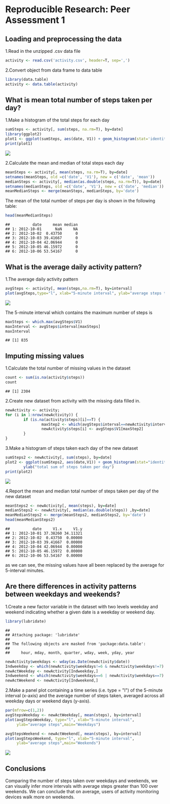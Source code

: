 # Reproducible Research: Peer Assessment 1


## Loading and preprocessing the data 

1.Read in the unzipped .csv data file

```r
activity <- read.csv('activity.csv', header=T, sep=',')
```

2.Convert object from data frame to data table

```r
library(data.table)
activity <- data.table(activity)
```

## What is mean total number of steps taken per day?

1.Make a histogram of the total steps for each day

```r
sumSteps <- activity[, sum(steps, na.rm=T), by=date]
library(ggplot2)
plot1 <- ggplot(sumSteps, aes(date, V1)) + geom_histogram(stat='identity') + ylab('Total steps taken each day')
print(plot1)
```

![](PA1_old_files/figure-html/plot1-1.png) 

2.Calculate the mean and median of total steps each day

```r
meanSteps <- activity[, mean(steps, na.rm=T), by=date]
setnames(meanSteps, old =c('date', 'V1'), new = c('date', 'mean'))
medianSteps <- activity[, median(as.double(steps, na.rm=T)), by=date]
setnames(medianSteps, old =c('date', 'V1'), new = c('date', 'median'))
meanMedianSteps <- merge(meanSteps, medianSteps, by='date')
```

The mean of the total number of steps per day is shown in the following table:

```r
head(meanMedianSteps)
```

```
##          date     mean median
## 1: 2012-10-01      NaN     NA
## 2: 2012-10-02  0.43750      0
## 3: 2012-10-03 39.41667      0
## 4: 2012-10-04 42.06944      0
## 5: 2012-10-05 46.15972      0
## 6: 2012-10-06 53.54167      0
```


## What is the average daily activity pattern?

1.The average daily activity pattern

```r
avgSteps <- activity[, mean(steps,na.rm=T), by=interval]
plot(avgSteps,type="l", xlab="5-minute interval", ylab="average steps taken")
```

![](PA1_old_files/figure-html/dailyplot-1.png) 

The 5-minute interval which contains the maximum number of steps is 

```r
maxSteps <- which.max(avgSteps$V1)
maxInterval <- avgSteps$interval[maxSteps]
maxInterval
```

```
## [1] 835
```


## Imputing missing values

1.Calculate the total number of missing values in the dataset 

```r
count <- sum(is.na(activity$steps))
count
```

```
## [1] 2304
```


2.Create new dataset from activity with the missing data filled in.

```r
newActivity <- activity;
for (i in 1:nrow(newActivity)) {
        if (is.na(activity$steps)[i]==T) {
                maxStep2 <- which(avgSteps$interval==newActivity$interval[i]);
                newActivity$steps[i] <- avgSteps$V1[maxStep2]
        }
}
```

3.Make a histogram of steps taken each day of the new dataset

```r
sumSteps2 <- newActivity[, sum(steps), by=date]
plot2 <- ggplot(sumSteps2, aes(date,V1)) + geom_histogram(stat="identity") + 
        ylab("total sum of steps taken per day")
print(plot2)
```

![](PA1_old_files/figure-html/histsteps-1.png) 

4.Report the mean and median total number of steps taken per day of the new dataset

```r
meanSteps2 <- newActivity[, mean(steps), by=date]
medianSteps2 <- newActivity[, median(as.double(steps)) ,by=date]
meanMedianSteps2 <- merge(meanSteps2, medianSteps2, by='date')
head(meanMedianSteps2)
```

```
##          date     V1.x     V1.y
## 1: 2012-10-01 37.38260 34.11321
## 2: 2012-10-02  0.43750  0.00000
## 3: 2012-10-03 39.41667  0.00000
## 4: 2012-10-04 42.06944  0.00000
## 5: 2012-10-05 46.15972  0.00000
## 6: 2012-10-06 53.54167  0.00000
```

as we can see, the missing values have all been replaced by the average for
5-interval minutes.

## Are there differences in activity patterns between weekdays and weekends?

1.Create a new factor variable in the dataset with two levels weekday and weekend indicating whether a given date is a weekday or weekend day.

```r
library(lubridate)
```

```
## 
## Attaching package: 'lubridate'
## 
## The following objects are masked from 'package:data.table':
## 
##     hour, mday, month, quarter, wday, week, yday, year
```

```r
newActivity$weekdays <- wday(as.Date(newActivity$date))
Indweekday <- which(newActivity$weekdays!=6 & newActivity$weekdays!=7)
newActWeekday <- newActivity[Indweekday,]
Indweekend <- which(newActivity$weekdays==6 | newActivity$weekdays==7)
newActWeekend <- newActivity[Indweekend,]
```

2.Make a panel plot containing a time series (i.e. type = "l") of the 5-minute interval (x-axis) and the average number of steps taken, averaged across all weekday days or weekend days (y-axis). 

```r
par(mfrow=c(1,2))
avgStepsWeekday <- newActWeekday[, mean(steps), by=interval]
plot(avgStepsWeekday, type="l", xlab="5-minute interval",
     ylab="average steps",main="Weekdays")

avgStepsWeekend <- newActWeekend[, mean(steps), by=interval]
plot(avgStepsWeekend, type="l", xlab="5-minute interval", 
     ylab="average steps",main="Weekends")
```

![](PA1_old_files/figure-html/compare-1.png) 


## Conclusions

Comparing the number of steps taken over weekdays and weekends, we can visually infer more intervals with average steps greater than 100 over weekends. We can conclude that on average, users of activity monitoring devices walk more on weekends.

